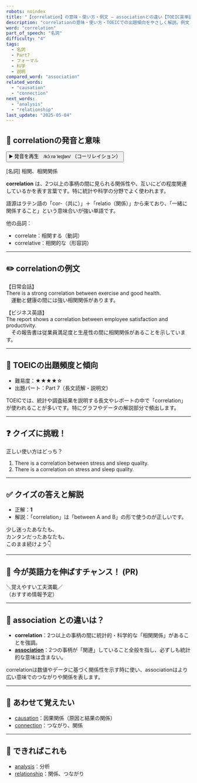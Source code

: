 ```yaml
---
robots: noindex
title: "【correlation】の意味・使い方・例文 ― associationとの違い【TOEIC英単語】"
description: "correlationの意味・使い方・TOEICでの出題傾向をやさしく解説。例文・クイズ付きでassociationとの違いもわかりやすく学べます。"
word: "correlation"
part_of_speech: "名詞"
difficulty: "4"
tags:
  - 名詞
  - Part7
  - フォーマル
  - 科学
  - 説明
compared_word: "association"
related_words:
  - "causation"
  - "connection"
next_words:
  - "analysis"
  - "relationship"
last_update: "2025-05-04"
---
```


## 🔰 correlationの発音と意味

<button class="play-audio" onclick="playTTS('correlation')">
  <span class="play-audio-main">
    ▶️ 発音を再生　/kɔ̀ːrəˈleɪʃən/
  </span>
  <span class="play-audio-sub">
    （コーリレイション）
  </span>
</button>

[名詞] 相関、相関関係

**correlation** は、2つ以上の事柄の間に見られる関係性や、互いにどの程度関連しているかを表す言葉です。特に統計や科学の分野でよく使われます。

語源はラテン語の「cor-（共に）」＋「relatio（関係）」から来ており、「一緒に関係すること」という意味合いが強い単語です。

他の品詞：  
- correlate：相関する（動詞）
- correlative：相関的な（形容詞）

---

## ✏️ correlationの例文

【日常会話】  
There is a strong correlation between exercise and good health.  
　運動と健康の間には強い相関関係があります。

【ビジネス英語】  
The report shows a correlation between employee satisfaction and productivity.  
　その報告書は従業員満足度と生産性の間に相関関係があることを示しています。

---

## 🎯 TOEICの出題頻度と傾向

- 難易度：★★★★☆
- 出題パート：Part 7（長文読解・説明文）

TOEICでは、統計や調査結果を説明する長文やレポートの中で「correlation」が使われることが多いです。特にグラフやデータの解説部分で頻出します。

---

## ❓ クイズに挑戦！

正しい使い方はどっち？

1. There is a correlation between stress and sleep quality.  
2. There is a correlation on stress and sleep quality.

---

## ✅ クイズの答えと解説

- 正解：**1**
- 解説：「correlation」は「between A and B」の形で使うのが正しいです。

少し迷ったあなたも、  
カンタンだったあなたも、  
このまま続けよう👇️

---

## 🚀 今が英語力を伸ばすチャンス！ (PR)

<div class="info-center">
＼覚えやすい工夫満載／<br>  
（おすすめ情報予定）
</div>

---

## 🤔  association との違いは？

- **correlation**：2つ以上の事柄の間に統計的・科学的な「相関関係」があることを強調。
- **[association](/association)**：2つの事柄が「関連」していること全般を指し、必ずしも統計的な意味は含まない。

correlationは数値やデータに基づく関係性を示す時に使い、associationはより広い意味でのつながりや関係を表します。

---

## 🧩 あわせて覚えたい

- [causation](/causation)：因果関係（原因と結果の関係）
- [connection](/connection)：つながり、関係

---

## 📖 できればこれも

- [analysis](/analysis)：分析
- [relationship](/relationship)：関係、つながり

<!-- cvid: aid00_bid29 -->
